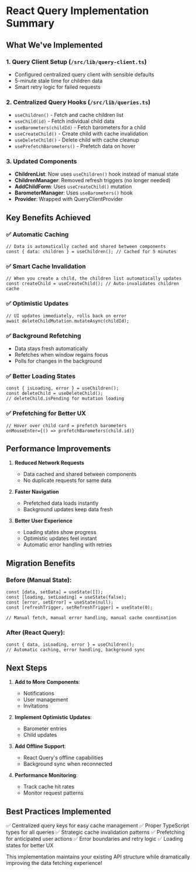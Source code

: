 # React Query Implementation Summary

## What We've Implemented

### 1. **Query Client Setup** (`/src/lib/query-client.ts`)
- Configured centralized query client with sensible defaults
- 5-minute stale time for children data
- Smart retry logic for failed requests

### 2. **Centralized Query Hooks** (`/src/lib/queries.ts`)
- `useChildren()` - Fetch and cache children list
- `useChild(id)` - Fetch individual child data
- `useBarometers(childId)` - Fetch barometers for a child
- `useCreateChild()` - Create child with cache invalidation
- `useDeleteChild()` - Delete child with cache cleanup
- `usePrefetchBarometers()` - Prefetch data on hover

### 3. **Updated Components**
- **ChildrenList**: Now uses `useChildren()` hook instead of manual state
- **ChildrenManager**: Removed refresh triggers (no longer needed)
- **AddChildForm**: Uses `useCreateChild()` mutation
- **BarometerManager**: Uses `useBarometers()` hook
- **Provider**: Wrapped with QueryClientProvider

## Key Benefits Achieved

### ✅ **Automatic Caching**
```tsx
// Data is automatically cached and shared between components
const { data: children } = useChildren(); // Cached for 5 minutes
```

### ✅ **Smart Cache Invalidation**
```tsx
// When you create a child, the children list automatically updates
const createChild = useCreateChild(); // Auto-invalidates children cache
```

### ✅ **Optimistic Updates**
```tsx
// UI updates immediately, rolls back on error
await deleteChildMutation.mutateAsync(childId);
```

### ✅ **Background Refetching**
- Data stays fresh automatically
- Refetches when window regains focus
- Polls for changes in the background

### ✅ **Better Loading States**
```tsx
const { isLoading, error } = useChildren();
const deleteChild = useDeleteChild();
// deleteChild.isPending for mutation loading
```

### ✅ **Prefetching for Better UX**
```tsx
// Hover over child card = prefetch barometers
onMouseEnter={() => prefetchBarometers(child.id)}
```

## Performance Improvements

1. **Reduced Network Requests**
   - Data cached and shared between components
   - No duplicate requests for same data

2. **Faster Navigation**
   - Prefetched data loads instantly
   - Background updates keep data fresh

3. **Better User Experience**
   - Loading states show progress
   - Optimistic updates feel instant
   - Automatic error handling with retries

## Migration Benefits

### Before (Manual State):
```tsx
const [data, setData] = useState([]);
const [loading, setLoading] = useState(false);
const [error, setError] = useState(null);
const [refreshTrigger, setRefreshTrigger] = useState(0);

// Manual fetch, manual error handling, manual cache coordination
```

### After (React Query):
```tsx
const { data, isLoading, error } = useChildren();
// Automatic caching, error handling, background sync
```

## Next Steps

1. **Add to More Components**: 
   - Notifications
   - User management
   - Invitations

2. **Implement Optimistic Updates**:
   - Barometer entries
   - Child updates

3. **Add Offline Support**:
   - React Query's offline capabilities
   - Background sync when reconnected

4. **Performance Monitoring**:
   - Track cache hit rates
   - Monitor request patterns

## Best Practices Implemented

✅ Centralized query keys for easy cache management
✅ Proper TypeScript types for all queries
✅ Strategic cache invalidation patterns
✅ Prefetching for anticipated user actions
✅ Error boundaries and retry logic
✅ Loading states for better UX

This implementation maintains your existing API structure while dramatically improving the data fetching experience!
